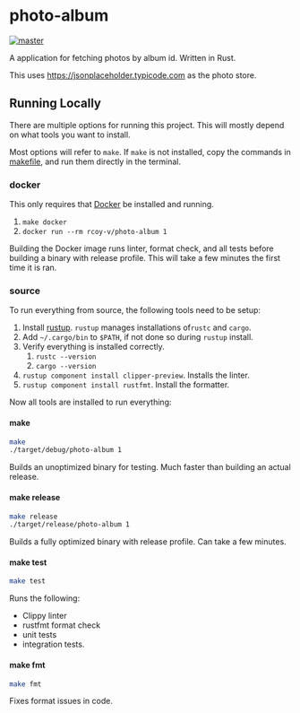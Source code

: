 # photo-album

[![master](https://circleci.com/gh/rcoy-v/photo-album/tree/master.svg?style=svg)](https://circleci.com/gh/rcoy-v/photo-album/tree/master)

A application for fetching photos by album id. Written in Rust.

This uses https://jsonplaceholder.typicode.com as the photo store.

## Running Locally

There are multiple options for running this project.
This will mostly depend on what tools you want to install.

Most options will refer to `make`.
If `make` is not installed, copy the commands in [makefile](makefile),
and run them directly in the terminal.

### docker

This only requires that [Docker](https://docs.docker.com/) be installed and running.

1. `make docker`
1. `docker run --rm rcoy-v/photo-album 1`

Building the Docker image runs linter, format check, and all tests
before building a binary with release profile.
This will take a few minutes the first time it is ran.

### source

To run everything from source, the following tools need to be setup:

1. Install [rustup](https://www.rust-lang.org/tools/install). 
`rustup` manages installations of`rustc` and `cargo`.
1. Add `~/.cargo/bin` to `$PATH`, if not done so during `rustup` install.
1. Verify everything is installed correctly.
    1. `rustc --version`
    1. `cargo --version`
1. `rustup component install clipper-preview`. Installs the linter.
1. `rustup component install rustfmt`. Install the formatter.

Now all tools are installed to run everything:

#### make
```bash
make
./target/debug/photo-album 1
```
Builds an unoptimized binary for testing.
Much faster than building an actual release.

#### make release

```bash
make release
./target/release/photo-album 1
```
Builds a fully optimized binary with release profile.
Can take a few minutes.

#### make test

```bash
make test
```
Runs the following:

- Clippy linter
- rustfmt format check
- unit tests
- integration tests.

#### make fmt

```bash
make fmt
```
Fixes format issues in code.
